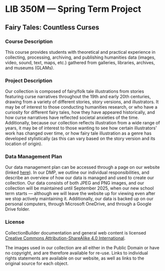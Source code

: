 # LIB 350M — Spring Term Project
## Fairy Tales: Countless Curses
### Course Description
This course provides students with theoretical and practical experience in collecting, processing, archiving, and publishing humanities data (images, video, sound, text, maps, etc.) gathered from galleries, libraries, archives, and museums (GLAMs).

### Project Description
Our collection is composed of fairy/folk tale illustrations from stories featuring curse narratives throughout the 19th and early 20th centuries, drawing from a variety of different stories, story versions, and illustrators. It may be of interest to those conducting humanities research, or who have a curiosity for different fairy tales, how they have appeared historically, and how curse narratives have reflected societal anxieties of the time. Additionally, because our collection reflects illustration from a wide range of years, it may be of interest to those wanting to see how certain illustrators’ work has changed over time, or how fairy tale illustration as a genre has developed stylistically (as this can vary based on the story version and its location of origin).

### Data Management Plan
Our data management plan can be accessed through a page on our website (linked [here](https://maddyt25.github.io/lib350-fairy-tales/dmp.html)). In our DMP, we outline our individual responsibilities, and describe an overview of how our data is managed and used to create our collection. 
Our data consists of both JPEG and PNG images, and our collection will be maintained until September 2025, when our new school term starts — although we will leave the website up for viewing even after we stop actively maintaining it. Additionally, our data is backed up on our personal computers, through Microsoft OneDrive, and through a Google Drive folder.

### License

CollectionBuilder documentation and general web content is licensed [Creative Commons Attribution-ShareAlike 4.0 International](http://creativecommons.org/licenses/by-sa/4.0/).  

The images used in our collection are all either in the Public Domain or have no copyright, and are therefore available for re-use. Links to individual rights statements are available on our website, as well as links to the original source for each object. 
